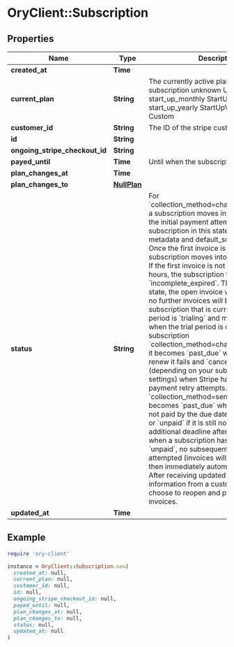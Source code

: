 # OryClient::Subscription

## Properties

| Name | Type | Description | Notes |
| ---- | ---- | ----------- | ----- |
| **created_at** | **Time** |  | [readonly] |
| **current_plan** | **String** | The currently active plan of the subscription unknown Unknown free Free start_up_monthly StartUpMonthly start_up_yearly StartUpYearly custom Custom | [readonly] |
| **customer_id** | **String** | The ID of the stripe customer | [readonly] |
| **id** | **String** |  |  |
| **ongoing_stripe_checkout_id** | **String** |  | [optional] |
| **payed_until** | **Time** | Until when the subscription is payed | [readonly] |
| **plan_changes_at** | **Time** |  | [optional] |
| **plan_changes_to** | [**NullPlan**](NullPlan.md) |  |  |
| **status** | **String** | For &#x60;collection_method&#x3D;charge_automatically&#x60; a subscription moves into &#x60;incomplete&#x60; if the initial payment attempt fails. A subscription in this state can only have metadata and default_source updated. Once the first invoice is paid, the subscription moves into an &#x60;active&#x60; state. If the first invoice is not paid within 23 hours, the subscription transitions to &#x60;incomplete_expired&#x60;. This is a terminal state, the open invoice will be voided and no further invoices will be generated.  A subscription that is currently in a trial period is &#x60;trialing&#x60; and moves to &#x60;active&#x60; when the trial period is over.  If subscription &#x60;collection_method&#x3D;charge_automatically&#x60; it becomes &#x60;past_due&#x60; when payment to renew it fails and &#x60;canceled&#x60; or &#x60;unpaid&#x60; (depending on your subscriptions settings) when Stripe has exhausted all payment retry attempts.  If subscription &#x60;collection_method&#x3D;send_invoice&#x60; it becomes &#x60;past_due&#x60; when its invoice is not paid by the due date, and &#x60;canceled&#x60; or &#x60;unpaid&#x60; if it is still not paid by an additional deadline after that. Note that when a subscription has a status of &#x60;unpaid&#x60;, no subsequent invoices will be attempted (invoices will be created, but then immediately automatically closed). After receiving updated payment information from a customer, you may choose to reopen and pay their closed invoices. |  |
| **updated_at** | **Time** |  | [readonly] |

## Example

```ruby
require 'ory-client'

instance = OryClient::Subscription.new(
  created_at: null,
  current_plan: null,
  customer_id: null,
  id: null,
  ongoing_stripe_checkout_id: null,
  payed_until: null,
  plan_changes_at: null,
  plan_changes_to: null,
  status: null,
  updated_at: null
)
```

